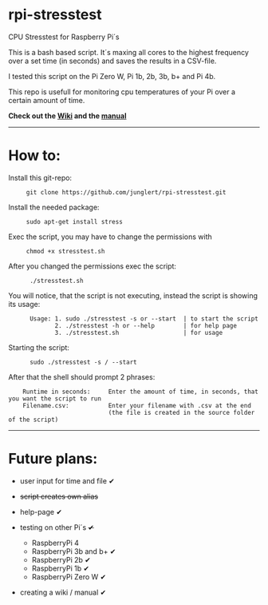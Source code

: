 # rpi-stresstest
CPU Stresstest for Raspberry Pi´s

This is a bash based script. 
It´s maxing all cores to the highest frequency over a set time (in seconds) 
and saves the results in a CSV-file.

I tested this script on the Pi Zero W, Pi 1b, 2b, 3b, b+ and Pi 4b.

This repo is usefull for monitoring cpu temperatures of your Pi over a certain amount of time.

**Check out the [Wiki](https://github.com/junglert/rpi-stresstest/wiki) and the [manual](https://github.com/junglert/rpi-stresstest/wiki/How-to)**
***
# How to:
  
  Install this git-repo:
  
         git clone https://github.com/junglert/rpi-stresstest.git

  Install the needed package:
      
         sudo apt-get install stress
    
  Exec the script, you may have to change the permissions with 
        
         chmod +x stresstest.sh
         
  After you changed the permissions exec the script:
        
          ./stresstest.sh
          
  You will notice, that the script is not executing, instead the script is showing its usage:   
   
          Usage: 1. sudo ./stresstest -s or --start  | to start the script     
                 2. ./stresstest -h or --help        | for help page
                 3. ./stresstest.sh                  | for usage
    
  Starting the script:    
        
          sudo ./stresstest -s / --start
  
  
  After that the shell should prompt 2 phrases:
      
        Runtime in seconds:     Enter the amount of time, in seconds, that you want the script to run
        Filename.csv:           Enter your filename with .csv at the end 
                                (the file is created in the source folder of the script)
      
  ***    
   # Future plans:

   - user input for time and file ✔
  
   - ~~script creates own alias~~
  
   - help-page ✔
  
   - testing on other Pi´s ~~✔~~
   
      - RaspberryPi 4
      - RaspberryPi 3b and b+ ✔
      - RaspberryPi 2b ✔
      - RaspberryPi 1b ✔
      - RaspberryPi Zero W ✔
     
   - creating a wiki / manual ✔
    
